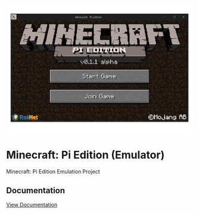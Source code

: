 <p align="center">
    <img alt="Start Screen" src="images/start.png">
</p>

# Minecraft: Pi Edition (Emulator)
Minecraft: Pi Edition Emulation Project

## Documentation
[View Documentation](docs/README.md)
